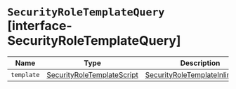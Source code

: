 # `SecurityRoleTemplateQuery` [interface-SecurityRoleTemplateQuery]

| Name | Type | Description |
| - | - | - |
| `template` | [SecurityRoleTemplateScript](./SecurityRoleTemplateScript.md) | [SecurityRoleTemplateInlineQuery](./SecurityRoleTemplateInlineQuery.md) | When you create a role, you can specify a query that defines the document level security permissions. You can optionally use Mustache templates in the role query to insert the username of the current authenticated user into the role. Like other places in Elasticsearch that support templating or scripting, you can specify inline, stored, or file-based templates and define custom parameters. You access the details for the current authenticated user through the _user parameter. |
